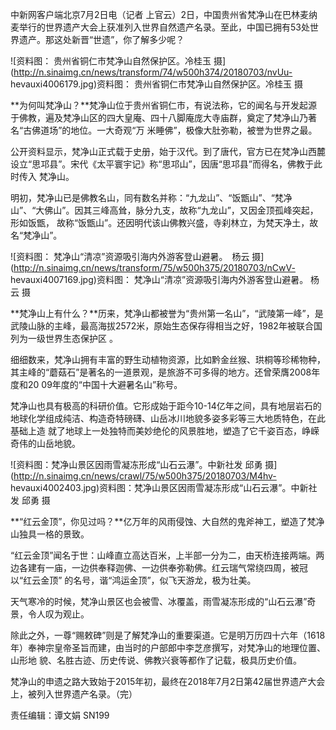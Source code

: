 中新网客户端北京7月2日电（记者
上官云）2日，中国贵州省梵净山在巴林麦纳麦举行的世界遗产大会上获准列入世界自然遗产名录。至此，中国已拥有53处世界遗产。那这处新晋“世遗”，你了解多少呢？

![资料图： 贵州省铜仁市梵净山自然保护区。冷桂玉
摄](http://n.sinaimg.cn/news/transform/74/w500h374/20180703/nvUu-
hevauxi4006179.jpg)资料图： 贵州省铜仁市梵净山自然保护区。冷桂玉 摄

**为何叫梵净山？**梵净山位于贵州省铜仁市，有说法称，它的闻名与开发起源于佛教，遍及梵净山区的四大皇庵、四十八脚庵庞大寺庙群，奠定了梵净山乃著名“古佛道场”的地位。一大奇观“万
米睡佛”，极像大肚弥勒，被誉为世界之最。

公开资料显示，梵净山正式载于史册，始于汉代。到了唐代，官方已在梵净山西麓设立“思邛县”。宋代《太平寰宇记》称“思邛山”，因唐“思邛县”而得名，佛教于此时传入
梵净山。

明初，梵净山已是佛教名山，同有数名并称：“九龙山”、“饭甑山”、“梵净山”、“大佛山”。因其三峰高耸，脉分九支，故称“九龙山”，又因金顶孤峰突起，形如饭甑，
故称“饭甑山”。还因明代该山佛教兴盛，寺刹林立，为梵天净土，故名“梵净山”。

![资料图： 梵净山“清凉”资源吸引海内外游客登山避暑。　杨云
摄](http://n.sinaimg.cn/news/transform/75/w500h375/20180703/nCwV-
hevauxi4007169.jpg)资料图： 梵净山“清凉”资源吸引海内外游客登山避暑。 杨云 摄

**梵净山上有什么？**历来，梵净山都被誉为“贵州第一名山”，“武陵第一峰”，是武陵山脉的主峰，最高海拔2572米，原始生态保存得相当之好，1982年被联合国列为一级世界生态保护区
。

细细数来，梵净山拥有丰富的野生动植物资源，比如黔金丝猴、珙桐等珍稀物种，其主峰的“蘑菇石”是著名的一道景观，是旅游不可多得的地方。还曾荣膺2008年度和20
09年度的“中国十大避暑名山”称号。

梵净山也具有极高的科研价值。它形成始于距今10-14亿年之间，具有地层岩石的地球化学组成纯洁、构造奇特磅礴、山岳冰川地貌多姿多彩等三大地质特色，在此基础上造
就了地球上一处独特而美妙绝伦的风景胜地，塑造了它千姿百态，峥嵘奇伟的山岳地貌。

![资料图：梵净山景区因雨雪凝冻形成“山石云瀑”。中新社发 邱勇
摄](http://n.sinaimg.cn/news/crawl/75/w500h375/20180703/M4hv-
hevauxi4002403.jpg)资料图：梵净山景区因雨雪凝冻形成“山石云瀑”。中新社发 邱勇 摄

**“红云金顶”，你见过吗？**亿万年的风雨侵蚀、大自然的鬼斧神工，塑造了梵净山独具一格的景致。

“红云金顶”闻名于世：山峰直立高达百米，上半部一分为二，由天桥连接两端。两边各建有一庙，一边供奉释迦佛、一边供奉弥勒佛。红云瑞气常绕四周，被冠以“红云金顶”
的名号，谐“鸿运金顶”，似飞天游龙，极为壮美。

天气寒冷的时候，梵净山景区也会被雪、冰覆盖，雨雪凝冻形成的“山石云瀑”奇景，令人叹为观止。

除此之外，一尊“赐敕碑”则是了解梵净山的重要渠道。它是明万历四十六年（1618年）奉神宗皇帝圣旨而建，由当时的户部郎中李芝彦撰写，对梵净山的地理位置、山形地
貌、名胜古迹、历史传说、佛教兴衰等都作了记载，极具历史价值。

梵净山的申遗之路大致始于2015年初，最终在2018年7月2日第42届世界遗产大会上，被列入世界遗产名录。（完）

责任编辑：谭文娟 SN199

